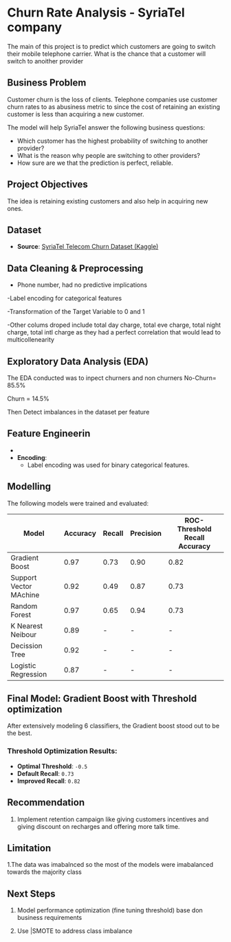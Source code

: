 #  Churn Rate Analysis - SyriaTel company


The main of this project is to predict which customers are going to switch their mobile telephone carrier. What is the chance that a customer will switch to anoither provider



##  Business Problem

Customer churn is the loss of clients. Telephone companies use customer churn rates to as abusiness metric to since the cost of retaining an existing customer is less than acquiring a new customer.

The model will help SyriaTel answer the following business questions:

- Which customer has the highest probability of switching to another provider?
- What is the reason why people are switching to other providers?
- How sure are we that the prediction is perfect, reliable.


##  Project Objectives

The idea is retaining existing customers and also help in acquiring new ones. 



##  Dataset

- **Source**: [SyriaTel Telecom Churn Dataset (Kaggle)](https://www.kaggle.com/datasets/becksddf/churn-in-telecoms-dataset)


##  Data Cleaning & Preprocessing

- Phone number, had no predictive implications

-Label encoding for categorical features

-Transformation of the Target Variable to 0 and 1

-Other colums droped include total day charge, total eve charge, total night charge, total intl charge as they had a perfect correlation that would lead to multicollenearity



##  Exploratory Data Analysis (EDA)

The EDA conducted was to inpect churners and non churners
No-Churn= 85.5%

Churn = 14.5%

Then Detect imbalances in the dataset per feature

##  Feature Engineerin
- 
- **Encoding**:
  - Label encoding was used for binary categorical features.



##  Modelling
The following models were trained and evaluated:

| Model                 | Accuracy | Recall | Precision | ROC-Threshold Recall Accuracy |
|----------------------|----------|--------|-----------|---------|
| Gradient Boost | 0.97    | 0.73  | 0.90     | 0.82   |
| Support Vector MAchine        | 0.92    | 0.49  | 0.87     | 0.73   |
| Random Forest  | 0.97    | 0.65  | 0.94     | 0.73   |
| K Nearest Neibour        | 0.89    | -  | -     | -   |
| Decission Tree  | 0.92    | -  | -    | -   |
| Logistic Regression | 0.87    | -  | -     | -   |



## Final Model: Gradient Boost with Threshold optimization
After extensively modeling 6 classifiers, the Gradient boost stood out to be the best. 

### Threshold Optimization Results:
- **Optimal Threshold**: `-0.5`
- **Default Recall**: `0.73`
- **Improved Recall**: `0.82`






##  Recommendation

1. Implement retention campaign like giving customers incentives and giving discount on recharges and offering more talk time.



## Limitation

1.The data was imabalnced so the most of the models were imabalanced towards the majority class



##  Next Steps

1. Model performance optimization (fine tuning threshold) base don business requirements

2. Use |SMOTE to address class imbalance



